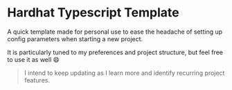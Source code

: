 # Hardhat Typescript Template

A quick template made for personal use to ease the headache of setting up config parameters when starting a new project.

It is particularly tuned to my preferences and project structure, but feel free to use it as well 😄

> I intend to keep updating as I learn more and identify recurring project features.
